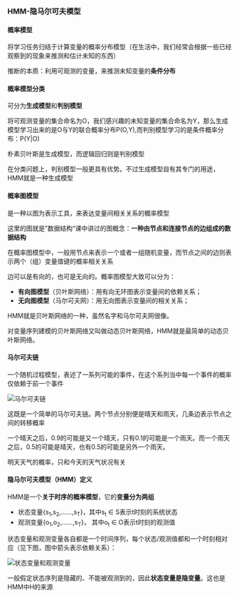 ### HMM-隐马尔可夫模型

#### 概率模型

将学习任务归结于计算变量的概率分布模型（在生活中，我们经常会根据一些已经观察到的现象来推测和估计未知的东西）

推断的本质：利用可观测的变量，来推测未知变量的**条件分布**

#### 概率模型分类

可分为**生成模型**和**判别模型**

将可观测变量的集合命名为O，我们感兴趣的未知变量的集合命名为Y，那么生成模型学习出来的是O与Y的联合概率分布P(O,Y),而判别模型学习的是条件概率分布：P(Y|O)

朴素贝叶斯是生成模型，而逻辑回归则是判别模型

在分类问题上，判别模型一般更具有优势。不过生成模型自有其专门的用途，HMM就是一种生成模型

#### 概率图模型

是一种以图为表示工具，来表达变量间相关关系的概率模型

这里的图就是”数据结构“课中讲过的图概念：**一种由节点和连接节点的边组成的数据结构**

在概率图模型中，一般用节点来表示一个或者一组随机变量，而节点之间的边则表示两个（组）变量值键的概率相关关系

边可以是有向的，也可是无向的。概率图模型大致可以分为：

- **有向图模型**（贝叶斯网络）：用有向无环图表示变量间的依赖关系；
- **无向图模型**（马尔可夫网）：用无向图表示变量间的相关关系；

HMM就是贝叶斯网络的一种，虽然名字和马尔可夫网很像。

对变量序列建模的贝叶斯网络又叫做动态贝叶斯网络，HMM就是最简单的动态贝叶斯网络。

#### 马尔可夫链

一个随机过程模型，表述了一系列可能的事件，在这个系列当中每一个事件的概率仅依赖于前一个事件

![马尔可夫链](D:\usegit\github\machinelearningalgor\HMM\picture\马尔可夫链.png)

这既是一个简单的马尔可夫链。两个节点分别便是晴天和雨天，几条边表示节点之间的转移概率

一个晴天之后，0.9的可能是又一个晴天，只有0.1的可能是一个雨天。而一个雨天之后，0.5的可能是晴天，也有0.5的可能是另外一个雨天。

明天天气的概率，只和今天的天气状况有关

#### 隐马尔可夫模型（HMM）定义

HMM是一个**关于时序的概率模型**，它的**变量分为两组**

- 状态变量{s<sub>1</sub>,s<sub>2</sub>,……,s<sub>T</sub>}，其中s<sub>t</sub> &in; S表示t时刻的系统状态
- 观测变量{o<sub>1</sub>,o<sub>2</sub>,……,s<sub>T</sub>}， 其中o<sub>t</sub> &in; O表示t时刻的观测值

状态变量和观测变量各自都是一个时间序列，每个状态/观测值都和一个时刻相对应（见下图，图中箭头表示依赖关系）：

![状态变量和观测变量](D:\usegit\github\machinelearningalgor\HMM\picture\状态变量和观测变量.png)

一般假定状态序列是隐藏的、不能被观测到的，因此**状态变量是隐变量**。这也是HMM中H的来源


